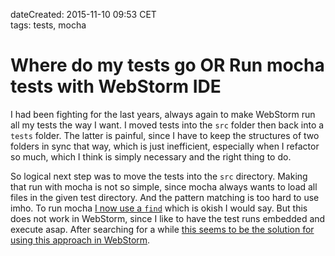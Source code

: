 dateCreated: 2015-11-10 09:53 CET  
tags: tests, mocha  

# Where do my tests go OR Run mocha tests with WebStorm IDE

I had been fighting for the last years, always again to make WebStorm run all my tests
the way I want. I moved tests into the `src` folder then back into a `tests` folder.
The latter is painful, since I have to keep the structures of two folders in sync that way,
which is just inefficient, especially when I refactor so much, which I think is simply 
necessary and the right thing to do.

So logical next step was to move the tests into the `src` directory. Making that run with 
mocha is not so simple, since mocha always wants to load all files in the given test directory.
And the pattern matching is too hard to use imho. To run mocha [I now use a `find`][testslay-1]
which is okish I would say. But this does not work in WebStorm, since I like to have the test runs
embedded and execute asap. After searching for a while [this seems to be the solution for using 
this approach in WebStorm][testslay-2].

[testslay-1]: https://github.com/cosmowiki/cosmowiki/blob/4f5abd6cffd99e0df0cb55c20534a8d7a95ae34d/package.json#L16
[testslay-2]: https://youtrack.jetbrains.com/issue/WEB-10437#comment=27-991595
